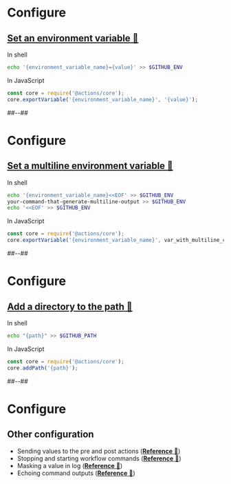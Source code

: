 <!-- .slide: -->

# Configure

## [**Set an environment variable** 🔗](https://docs.github.com/en/actions/using-workflows/workflow-commands-for-github-actions#setting-an-environment-variable)

In shell

```bash
echo '{environment_variable_name}={value}' >> $GITHUB_ENV
```

In JavaScript

```js
const core = require('@actions/core');
core.exportVariable('{environment_variable_name}', '{value}');
```

##--##

# Configure

## [**Set a multiline environment variable** 🔗](https://docs.github.com/en/actions/using-workflows/workflow-commands-for-github-actions#multiline-strings)

In shell

```bash
echo '{environment_variable_name}<<EOF' >> $GITHUB_ENV
your-command-that-generate-multiline-output >> $GITHUB_ENV
echo '<<EOF' >> $GITHUB_ENV
```

In JavaScript

```js
const core = require('@actions/core');
core.exportVariable('{environment_variable_name}', var_with_multiline_content);
```

##--##

# Configure

## [**Add a directory to the path** 🔗](https://docs.github.com/en/actions/using-workflows/workflow-commands-for-github-actions#adding-a-system-path)

In shell

```bash
echo "{path}" >> $GITHUB_PATH
```

In JavaScript

```js
const core = require('@actions/core');
core.addPath('{path}');
```

##--##

# Configure

## Other configuration

- Sending values to the pre and post actions ([**Reference** 🔗](https://docs.github.com/en/actions/using-workflows/workflow-commands-for-github-actions#sending-values-to-the-pre-and-post-actions))
- Stopping and starting workflow commands ([**Reference** 🔗](https://docs.github.com/en/actions/using-workflows/workflow-commands-for-github-actions#stopping-and-starting-workflow-commands))
- Masking a value in log ([**Reference** 🔗](https://docs.github.com/en/actions/using-workflows/workflow-commands-for-github-actions#masking-a-value-in-log))
- Echoing command outputs ([**Reference** 🔗](https://docs.github.com/en/actions/using-workflows/workflow-commands-for-github-actions#echoing-command-outputs))
